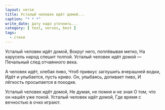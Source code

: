 ```yaml
---
layout: verse
title: Усталый человек идёт домой...
caption: "* * *"
write_date: дату надо уточнить...
category: [ text, verses, best ]
tags:
  - стихи
---
```

Усталый человек идёт домой,
Вокруг него, поплёвывая метко,
На карусель народ спешит толпой.
Усталый человек идёт домой —
Печальный след отчаянного века.

А человек идёт, хлебая пиво,
Чтоб привкус заглушить вчерашней водки,
Идёт и улыбается, пусть криво.
Он, улыбаясь, допивает пиво,
И лёгкость просыпается в походке.

Усталый человек идёт домой,
Не думая, не помня и не зная
О том, что он нашёл уже покой.
Усталый человек идёт домой,
Где время с вечностью в очко играют.
